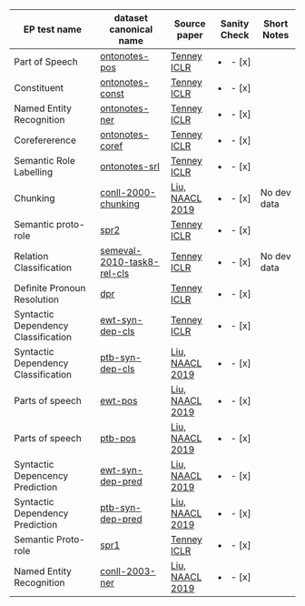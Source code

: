
| EP test name   | dataset canonical name                | Source paper                                               | Sanity Check                       | Short Notes|
|------------------------|---------------------------------|------------------------------------------------------------| ------------| ----------|
| Part of Speech | [ontonotes-pos](#ontonotes-pos)        | [Tenney ICLR](https://openreview.net/forum?id=SJzSgnRcKX)    |  <li>- [x] </li> ||
| Constituent  | [ontonotes-const](#ontonotes-const)   | [Tenney ICLR](https://openreview.net/forum?id=SJzSgnRcKX)   | <li>- [x] </li> ||
| Named Entity Recognition  | [ontonotes-ner](#ontonotes-ner)   | [Tenney ICLR](https://openreview.net/forum?id=SJzSgnRcKX)|   <li>- [x] </li> ||
| Corefererence  | [ontonotes-coref](#ontonotes-coref)    | [Tenney ICLR](https://openreview.net/forum?id=SJzSgnRcKX)   | <li>- [x] </li>  ||
| Semantic Role Labelling  | [ontonotes-srl](#ontonotes-srl)  | [Tenney ICLR](https://openreview.net/forum?id=SJzSgnRcKX)| <li>- [x] </li>  ||
| Chunking  | [conll-2000-chunking](#conll-2000-chunking)  | [Liu, NAACL 2019](https://openreview.net/forum?id=H1-symbu-S)  | <li>- [x] </li> |No dev data|
| Semantic proto-role  | [spr2](#spr2) | [Tenney ICLR](https://openreview.net/forum?id=SJzSgnRcKX)  | <li>- [x] </li> ||
| Relation Classification  | [semeval-2010-task8-rel-cls](#semeval-2010-task8-rel-cls)  | [Tenney ICLR](https://openreview.net/forum?id=SJzSgnRcKX)| <li>- [x] </li> | No dev data|
| Definite Pronoun Resolution  | [dpr](#dpr)  | [Tenney ICLR](https://openreview.net/forum?id=SJzSgnRcKX) | <li>- [x] </li> ||
| Syntactic Dependency Classification  | [ewt-syn-dep-cls](#ewt-syn-dep-cls)   | [Tenney ICLR](https://openreview.net/forum?id=SJzSgnRcKX)  | <li>- [x] </li> ||
| Syntactic Dependency Classification  | [ptb-syn-dep-cls](#ptb-syn-dep-cls)   |[Liu, NAACL 2019](https://openreview.net/forum?id=H1-symbu-S) | <li>- [x] </li> | |
| Parts of speech | [ewt-pos](#ewt-pos)  |[Liu, NAACL 2019](https://openreview.net/forum?id=H1-symbu-S)|<li>- [x] </li>| | 
| Parts of speech | [ptb-pos](#ptb-pos) |[Liu, NAACL 2019](https://openreview.net/forum?id=H1-symbu-S)|<li>- [x] </li> ||
| Syntactic Depencency Prediction | [ewt-syn-dep-pred](#ewt-syn-dep-pred)|[Liu, NAACL 2019](https://openreview.net/forum?id=H1-symbu-S)|<li>- [x] </li>| |
| Syntactic Dependency Prediction | [ptb-syn-dep-pred](#ewt-syn-dep-pred)|[Liu, NAACL 2019](https://openreview.net/forum?id=H1-symbu-S)|<li>- [x] </li>||
| Semantic Proto-role | [spr1](#spr1)|[Tenney ICLR](https://openreview.net/forum?id=SJzSgnRcKX) | <li>- [x] </li>||
| Named Entity Recognition | [conll-2003-ner](#conll-2003-ner) |[Liu, NAACL 2019](https://openreview.net/forum?id=H1-symbu-S)| <li>- [x] </li> | |


